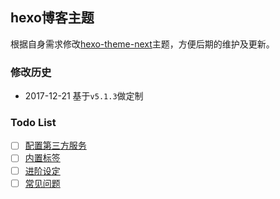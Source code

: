 ## hexo博客主题


根据自身需求修改[hexo-theme-next](https://github.com/iissnan/hexo-theme-next)主题，方便后期的维护及更新。


### 修改历史

* 2017-12-21 基于`v5.1.3`做定制


### Todo List
- [ ] [配置第三方服务](http://theme-next.iissnan.com/third-party-services.html)
- [ ] [内置标签](http://theme-next.iissnan.com/tag-plugins.html)
- [ ] [进阶设定](http://theme-next.iissnan.com/advanced-settings.html)
- [ ] [常见问题](http://theme-next.iissnan.com/faqs.html)
